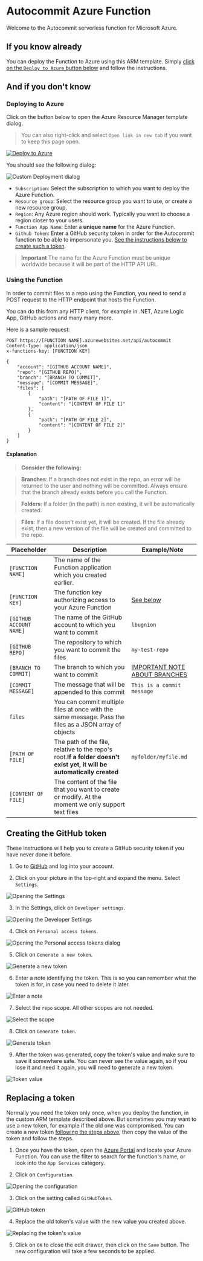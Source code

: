 # Autocommit Azure Function

Welcome to the Autocommit serverless function for Microsoft Azure.

## If you know already

You can deploy the Function to Azure using this ARM template. Simply [click on the `Deploy to Azure` button below](#deploy) and follow the instructions.

## And if you don't know

<a id="deploy"></a>

### Deploying to Azure

Click on the button below to open the Azure Resource Manager template dialog.

> You can also right-click and select `Open link in new tab` if you want to keep this page open.

[![Deploy to Azure](http://azuredeploy.net/deploybutton.png)](https://portal.azure.com/#create/Microsoft.Template/uri/https%3A%2F%2Fraw.githubusercontent.com%2Flbugnion%2Fazure-function-auto-commit%2Fmain%2FDeploy%2Fautocommit-template.json)

You should see the following dialog:

![Custom Deployment dialog](./img/2020-10-07_14-44-08.png)

- `Subscription`: Select the subscription to which you want to deploy the Azure Function.
- `Resource group`: Select the resource group you want to use, or create a new resource group.
- `Region`: Any Azure region should work. Typically you want to choose a region closer to your users.
- `Function App Name`: Enter a **unique name** for the Azure Function.
- `Github Token`: Enter a GitHub security token in order for the Autocommit function to be able to impersonate you. [See the instructions below to create such a token](#token).

> **Important** The name for the Azure Function must be unique worldwide because it will be part of the HTTP API URL.

### Using the Function

In order to commit files to a repo using the Function, you need to send a POST request to the HTTP endpoint that hosts the Function.

You can do this from any HTTP client, for example in .NET, Azure Logic App, GitHub actions and many many more.

Here is a sample request:

```http
POST https://[FUNCTION NAME].azurewebsites.net/api/autocommit
Content-Type: application/json
x-functions-key: [FUNCTION KEY]

{
    "account": "[GITHUB ACCOUNT NAME]",
    "repo": "[GITHUB REPO]",
    "branch": "[BRANCH TO COMMIT]",
    "message": "[COMMIT MESSAGE]",
    "files": [
        {
            "path": "[PATH OF FILE 1]",
            "content": "[CONTENT OF FILE 1]"
        },
        {
            "path": "[PATH OF FILE 2]",
            "content": "[CONTENT OF FILE 2]"
        }
    ]
}

```

#### Explanation

> **Consider the following:**

> **Branches**: If a branch does not exist in the repo, an error will be returned to the user and nothing will be committed. Always ensure that the branch already exists before you call the Function.

> **Folders**: If a folder (in the path) is non existing, it will be automatically created.

> **Files**: If a file doesn't exist yet, it will be created. If the file already exist, then a new version of the file will be created and committed to the repo.

|Placeholder|Description|Example/Note|
|-----------|-----------|-------|
|`[FUNCTION NAME]`|The name of the Function application which you created earlier.||
|`[FUNCTION KEY]`|The function key authorizing access to your Azure Function|[See below](#function-key)|
|`[GITHUB ACCOUNT NAME]`|The name of the GitHub account to which you want to commit|`lbugnion`|
|`[GITHUB REPO]`|The repository to which you want to commit the files|`my-test-repo`|
|`[BRANCH TO COMMIT]`|The branch to which you want to commit|[IMPORTANT NOTE ABOUT BRANCHES](#branches)|
|`[COMMIT MESSAGE]`|The message that will be appended to this commit|`This is a commit message`|
|`files`|You can commit multiple files at once with the same message. Pass the files as a JSON array of objects||
|`[PATH OF FILE]`|The path of the file, relative to the repo's root.**If a folder doesn't exist yet, it will be automatically created**|`myfolder/myfile.md`
|`[CONTENT OF FILE]`|The content of the file that you want to create or modify. At the moment we only support text files|

<a id="token"></a>

## Creating the GitHub token

These instructions will help you to create a GitHub security token if you have never done it before.

1. Go to [GitHub](http://github.com) and log into your account.

2. Click on your picture in the top-right and expand the menu. Select `Settings`.

![Opening the Settings](./img/2020-10-07_14-11-51.png)

3. In the Settings, click on `Developer settings`.

![Opening the Developer Settings](./img/2020-10-07_14-12-22.png)

4. Click on `Personal access tokens`.

![Opening the Personal access tokens dialog](./img/2020-10-07_14-12-34.png)

5. Click on `Generate a new token`.

![Generate a new token](./img/2020-10-07_14-12-48.png)

6. Enter a note identifying the token. This is so you can remember what the token is for, in case you need to delete it later.

![Enter a note](./img/2020-10-07_14-16-07.png)

7. Select the `repo` scope. All other scopes are not needed.

![Select the scope](./img/2020-10-07_14-16-55.png)

8. Click on `Generate token`.

![Generate token](./img/2020-10-07_14-18-47.png)

9. After the token was generated, copy the token's value and make sure to save it somewhere safe. You can never see the value again, so if you lose it and need it again, you will need to generate a new token.

![Token value](./img/2020-10-07_14-19-10.png)

## Replacing a token

Normally you need the token only once, when you deploy the function, in the custom ARM template described above. But sometimes you may want to use a new token, for example if the old one was compromised. You can create a new token [following the steps above](#token), then copy the value of the token and follow the steps.

1. Once you have the token, open the [Azure Portal](http://portal.azure.com) and locate your Azure Function. You can use the filter to search for the function's name, or look into the `App Services` category.

2. Click on `Configuration`.

![Opening the configuration](./img/2020-10-07_14-24-51.png)

3. Click on the setting called `GitHubToken`.

![GitHub token](./img/2020-10-07_14-25-24.png)

4. Replace the old token's value with the new value you created above.

![Replacing the token's value](./img/2020-10-07_14-25-42.png)

5. Click on `OK` to close the edit drawer, then click on the `Save` button. The new configuration will take a few seconds to be applied.